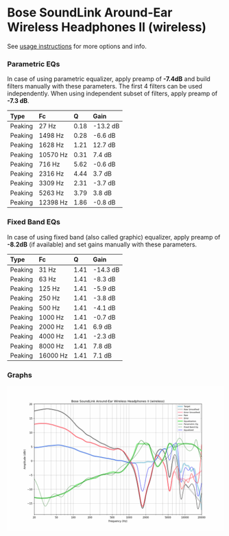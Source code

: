 # Bose SoundLink Around-Ear Wireless Headphones II (wireless)
See [usage instructions](https://github.com/jaakkopasanen/AutoEq#usage) for more options and info.

### Parametric EQs
In case of using parametric equalizer, apply preamp of **-7.4dB** and build filters manually
with these parameters. The first 4 filters can be used independently.
When using independent subset of filters, apply preamp of **-7.3 dB**.

| Type    | Fc       |    Q | Gain     |
|:--------|:---------|:-----|:---------|
| Peaking | 27 Hz    | 0.18 | -13.2 dB |
| Peaking | 1498 Hz  | 0.28 | -6.6 dB  |
| Peaking | 1628 Hz  | 1.21 | 12.7 dB  |
| Peaking | 10570 Hz | 0.31 | 7.4 dB   |
| Peaking | 716 Hz   | 5.62 | -0.6 dB  |
| Peaking | 2316 Hz  | 4.44 | 3.7 dB   |
| Peaking | 3309 Hz  | 2.31 | -3.7 dB  |
| Peaking | 5263 Hz  | 3.79 | 3.8 dB   |
| Peaking | 12398 Hz | 1.86 | -0.8 dB  |

### Fixed Band EQs
In case of using fixed band (also called graphic) equalizer, apply preamp of **-8.2dB**
(if available) and set gains manually with these parameters.

| Type    | Fc       |    Q | Gain     |
|:--------|:---------|:-----|:---------|
| Peaking | 31 Hz    | 1.41 | -14.3 dB |
| Peaking | 63 Hz    | 1.41 | -8.3 dB  |
| Peaking | 125 Hz   | 1.41 | -5.9 dB  |
| Peaking | 250 Hz   | 1.41 | -3.8 dB  |
| Peaking | 500 Hz   | 1.41 | -4.1 dB  |
| Peaking | 1000 Hz  | 1.41 | -0.7 dB  |
| Peaking | 2000 Hz  | 1.41 | 6.9 dB   |
| Peaking | 4000 Hz  | 1.41 | -2.3 dB  |
| Peaking | 8000 Hz  | 1.41 | 7.8 dB   |
| Peaking | 16000 Hz | 1.41 | 7.1 dB   |

### Graphs
![](./Bose%20SoundLink%20Around-Ear%20Wireless%20Headphones%20II%20(wireless).png)
